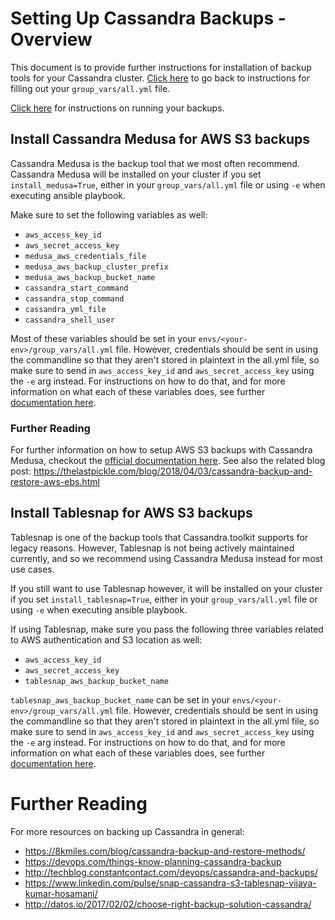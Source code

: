 # Setting Up Cassandra Backups - Overview
This document is to provide further instructions for installation of backup tools for your Cassandra cluster. [Click here](./setup.ansible-config-files.md#Step-1.4-set-config-variables-for-your-deployment) to go back to instructions for filling out your `group_vars/all.yml` file.

[Click here](../cluster-maintenance/backup/README.md) for instructions on running your backups.

## Install Cassandra Medusa for AWS S3 backups
Cassandra Medusa is the backup tool that we most often recommend. Cassandra Medusa will be installed on your cluster if you set `install_medusa=True`, either in your `group_vars/all.yml` file or using `-e` when executing ansible playbook.

Make sure to set the following variables as well:

- `aws_access_key_id`
- `aws_secret_access_key`
- `medusa_aws_credentials_file` 
- `medusa_aws_backup_cluster_prefix` 
- `medusa_aws_backup_bucket_name` 
- `cassandra_start_command`
- `cassandra_stop_command`
- `cassandra_yml_file`
- `cassandra_shell_user`

 Most of these variables should be set in your `envs/<your-env>/group_vars/all.yml` file. However, credentials should be sent in using the commandline so that they aren't stored in plaintext in the all.yml file, so make sure to send in `aws_access_key_id` and `aws_secret_access_key` using the `-e` arg instead. For instructions on how to do that, and for more information on what each of these variables does, see further [documentation here](./setup.ansible-config-files.md#Step-1.4-set-config-variables-for-your-deployment). 

### Further Reading
For further information on how to setup AWS S3 backups with Cassandra Medusa, checkout the  [official documentation here](https://github.com/thelastpickle/cassandra-medusa/blob/master/docs/aws_s3_setup.md). See also the related blog post: https://thelastpickle.com/blog/2018/04/03/cassandra-backup-and-restore-aws-ebs.html

## Install Tablesnap for AWS S3 backups
Tablesnap is one of the backup tools that Cassandra.toolkit supports for legacy reasons. However, Tablesnap is not being actively maintained currently, and so we recommend using Cassandra Medusa instead for most use cases. 

If you still want to use Tablesnap however, it will be installed on your cluster if you set `install_tablesnap=True`, either in your `group_vars/all.yml` file or using `-e` when executing ansible playbook.

If using Tablesnap, make sure you pass the following three variables related to AWS authentication and S3 location as well:

- `aws_access_key_id`
- `aws_secret_access_key`
- `tablesnap_aws_backup_bucket_name`

 `tablesnap_aws_backup_bucket_name` can be set in your `envs/<your-env>/group_vars/all.yml` file. However, credentials should be sent in using the commandline so that they aren't stored in plaintext in the all.yml file, so make sure to send in `aws_access_key_id` and `aws_secret_access_key` using the `-e` arg instead. For instructions on how to do that, and for more information on what each of these variables does, see further [documentation here](./setup/setup.ansible-config-files.md). 

# Further Reading
For more resources on backing up Cassandra in general: 
- https://8kmiles.com/blog/cassandra-backup-and-restore-methods/
- https://devops.com/things-know-planning-cassandra-backup
- http://techblog.constantcontact.com/devops/cassandra-and-backups/
- https://www.linkedin.com/pulse/snap-cassandra-s3-tablesnap-vijaya-kumar-hosamani/
- http://datos.io/2017/02/02/choose-right-backup-solution-cassandra/
